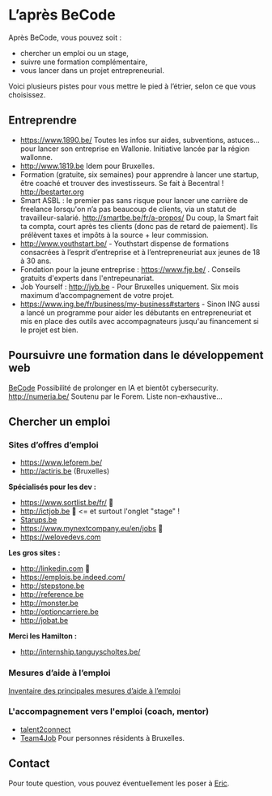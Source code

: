 # L’après BeCode

Après BeCode, vous pouvez soit :

- chercher un emploi ou un stage,
- suivre une formation complémentaire, 
- vous lancer dans un projet entrepreneurial.

Voici plusieurs pistes pour vous mettre le pied à l’étrier, selon ce que vous choisissez.

## Entreprendre

- https://www.1890.be/ Toutes les infos sur aides, subventions, astuces... pour lancer son entreprise en Wallonie. Initiative lancée par la région wallonne.
- http://www.1819.be Idem pour Bruxelles.
- Formation (gratuite, six semaines) pour apprendre à lancer une startup, être coaché et trouver des investisseurs. Se fait à Becentral !  http://bestarter.org 
- Smart ASBL : le premier pas sans risque pour lancer une carrière de freelance lorsqu'on n’a pas beaucoup de clients, via un statut de travailleur-salarié. http://smartbe.be/fr/a-propos/  Du coup, la Smart fait ta compta, court après tes clients (donc pas de retard de paiement). Ils prélèvent taxes et impôts à la source + leur commission. 
- http://www.youthstart.be/ - Youthstart dispense de formations consacrées à l’esprit d’entreprise et à l’entrepreneuriat aux jeunes de 18 à 30 ans.
- Fondation pour la jeune entreprise : https://www.fje.be/ . Conseils gratuits d'experts dans l'entrepeunariat. 
- Job Yourself : http://jyb.be - Pour Bruxelles uniquement. Six mois maximum d’accompagnement de votre projet.
- https://www.ing.be/fr/business/my-business#starters - Sinon ING aussi a lancé un programme pour aider les débutants en entrepreneuriat et mis en place des outils avec accompagnateurs jusqu'au financement si le projet est bien. 

## Poursuivre une formation dans le développement web

[BeCode](https://www.becode.org/index_fr.html) Possibilité de prolonger en IA et bientôt cybersecurity.   
http://numeria.be/ Soutenu par le Forem. 
Liste non-exhaustive...

## Chercher un emploi
### Sites d’offres d’emploi
- https://www.leforem.be/
- http://actiris.be (Bruxelles)

**Spécialisés pour les dev :**
- https://www.sortlist.be/fr/ 🌟
- http://ictjob.be 🌟 <= et surtout l'onglet "stage" !
- [Starups.be](https://data.startups.be/actors?actor_type=LegalEntity) 
- https://www.mynextcompany.eu/en/jobs 🌟
- https://welovedevs.com

**Les gros sites :**
- http://linkedin.com 🌟
- https://emplois.be.indeed.com/
- http://stepstone.be 
- http://reference.be 
- http://monster.be
- http://optioncarriere.be 
- http://jobat.be 

**Merci les Hamilton :**
- http://internship.tanguyscholtes.be/


### Mesures d’aide à l’emploi
[Inventaire des principales mesures d’aide à l’emploi](https://www.leforem.be/particuliers/aides-financieres-emploi.html)


### L'accompagnement vers l'emploi (coach, mentor)
- [talent2connect](http://www.talent2connect.be/)
- [Team4Job](http://www.team4job.be/) Pour personnes résidents à Bruxelles. 

## Contact
Pour toute question, vous pouvez éventuellement les poser à [Eric](mailto:eric@becode.org).
